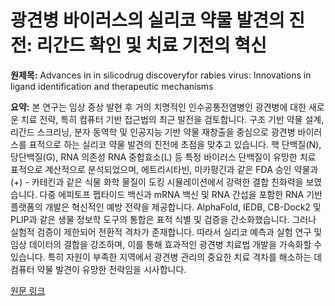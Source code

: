 # 광견병 바이러스의 실리코 약물 발견의 진전: 리간드 확인 및 치료 기전의 혁신

**원제목:** Advances in in silicodrug discoveryfor rabies virus: Innovations in ligand identification and therapeutic mechanisms

**요약:** 본 연구는 임상 증상 발현 후 거의 치명적인 인수공통전염병인 광견병에 대한 새로운 치료 전략, 특히 컴퓨터 기반 접근법의 최근 발전을 검토합니다. 구조 기반 약물 설계, 리간드 스크리닝, 분자 동역학 및 인공지능 기반 약물 재창출을 중심으로 광견병 바이러스를 표적으로 하는 실리코 약물 발견의 진전에 초점을 맞추고 있습니다.  핵 단백질(N), 당단백질(G), RNA 의존성 RNA 중합효소(L) 등 특정 바이러스 단백질이 유망한 치료 표적으로 계산적으로 분석되었으며, 에트리시타빈, 미카펑긴과 같은 FDA 승인 약물과 (+) - 카테킨과 같은 식물 화학 물질이 도킹 시뮬레이션에서 강력한 결합 친화력을 보였습니다.  다중 에피토프 펩타이드 백신과 mRNA 백신 및 RNA 간섭을 포함한 RNA 기반 플랫폼의 개발은 혁신적인 예방 전략을 제공합니다. AlphaFold, IEDB, CB-Dock2 및 PLIP과 같은 생물 정보학 도구의 통합은 표적 식별 및 검증을 간소화했습니다. 그러나 실험적 검증이 제한되어 전환적 격차가 존재합니다.  따라서 실리코 예측과 실험 연구 및 임상 데이터의 결합을 강조하며, 이를 통해 효과적인 광견병 치료법 개발을 가속화할 수 있습니다. 특히 자원이 부족한 지역에서 광견병 관리의 중요한 치료 격차를 해소하는 데 컴퓨터 약물 발견이 유망한 전략임을 시사합니다.

[원문 링크](https://www.spandidos-publications.com/10.3892/wasj.2025.378/download)
